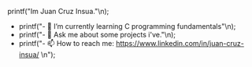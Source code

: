 printf("Im Juan Cruz Insua."\n);

- printf("- 🌱 I’m currently learning C programming fundamentals"\n);
- printf("- 💬 Ask me about some projects i've."\n);
- printf("- 📫 How to reach me: https://www.linkedin.com/in/juan-cruz-insua/ \n");


